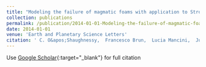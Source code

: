 ```yaml
---
title: "Modeling the failure of magmatic foams with application to Stromboli volcano, Italy"
collection: publications
permalink: /publication/2014-01-01-Modeling-the-failure-of-magmatic-foams-with-application-to-Stromboli-volcano-Italy
date: 2014-01-01
venue: 'Earth and Planetary Science Letters'
citation: ' C. O&apos;Shaughnessy,  Francesco Brun,  Lucia Mancini,  Julie Fife,  Don Baker, &quot;Modeling the failure of magmatic foams with application to Stromboli volcano, Italy.&quot; Earth and Planetary Science Letters, 2014.'
---
```

Use [Google Scholar](https://scholar.google.com/scholar?q=Modeling+the+failure+of+magmatic+foams+with+application+to+Stromboli+volcano,+Italy){:target="_blank"} for full citation